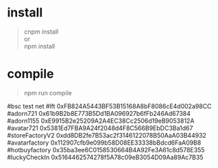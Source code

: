 
# install

 > cnpm install   
 or  
 > npm install  

# compile
  > npm run compile

#bsc test net
#lft	0xFB824A5443BF53B15168A8bF8086cE4d002a98CC
#adorn721	0x61b9B2b8E773B5Dd1BA096927b6fFb246Ad67384
#adorn1155	0xE9915B2e25209A2A4EC38Cc2506d19eB9053812A
#avatar721	0x5381Ed7FBA9A24f2048d4F8C566B9EbDC3Ba1d67
#storeFactoryV2	0xdd8DB2fe7B53ac2f3146122078B50AaA03B44932
#avatarfactory	0x112907cfb9e099b58D08EE33338bBdcd6FaA09B8
#hotbuyfactory	0x35ba3ee6C0158530664B4A92Fe3A61c8d578E355
#luckyCheckIn	0x5164462574278f5A78c09eB3054D09Aa89Ac7B35
